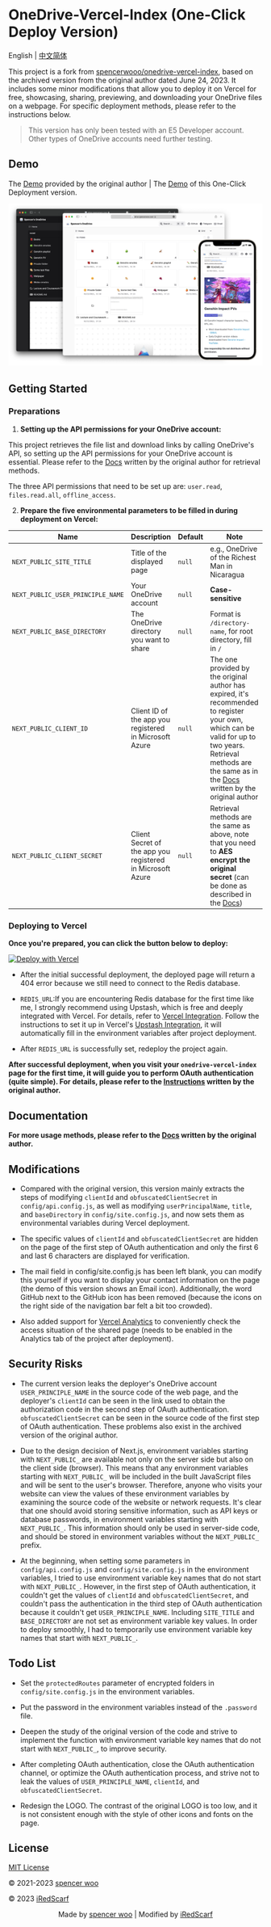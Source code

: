 # OneDrive-Vercel-Index (One-Click Deploy Version)

English | [中文简体](./README.zh-CN.md)

This project is a fork from [spencerwooo/onedrive-vercel-index](https://github.com/spencerwooo/onedrive-vercel-index), based on the archived version from the original author dated June 24, 2023. It includes some minor modifications that allow you to deploy it on Vercel for free, showcasing, sharing, previewing, and downloading your OneDrive files on a webpage. For specific deployment methods, please refer to the instructions below.

> This version has only been tested with an E5 Developer account. Other types of OneDrive accounts need further testing.

## Demo

The [Demo](https://drive.swo.moe) provided by the original author | The [Demo](https://odi-demo.freeloop.one) of this One-Click Deployment version.

![demo](./public/demo.png)

## Getting Started

### Preparations

1. **Setting up the API permissions for your OneDrive account:**

  This project retrieves the file list and download links by calling OneDrive's API, so setting up the API permissions for your OneDrive account is essential. Please refer to the [Docs](https://ovi.swo.moe/docs/advanced#modify-api-permissions) written by the original author for retrieval methods.

  The three API permissions that need to be set up are: `user.read`, `files.read.all`, `offline_access`.

2. **Prepare the five environmental parameters to be filled in during deployment on Vercel:**

| Name | Description | Default | Note |
| --- | --- | --- | --- |
| `NEXT_PUBLIC_SITE_TITLE` | Title of the displayed page | `null` | e.g., OneDrive of the Richest Man in Nicaragua |
| `NEXT_PUBLIC_USER_PRINCIPLE_NAME` | Your OneDrive account | `null` | **Case-sensitive** |
| `NEXT_PUBLIC_BASE_DIRECTORY` | The OneDrive directory you want to share | `null` | Format is `/directory-name`, for root directory, fill in `/` |
| `NEXT_PUBLIC_CLIENT_ID` | Client ID of the app you registered in Microsoft Azure | `null` | The one provided by the original author has expired, it's recommended to register your own, which can be valid for up to two years. Retrieval methods are the same as in the [Docs](https://ovi.swo.moe/docs/advanced#using-your-own-clientid-and-clientsecret) written by the original author |
| `NEXT_PUBLIC_CLIENT_SECRET` | Client Secret of the app you registered in Microsoft Azure | `null` | Retrieval methods are the same as above, note that you need to **AES encrypt the original secret** (can be done as described in the [Docs](https://ovi.swo.moe/docs/advanced#modify-configs-in-apiconfigjs)) |

### Deploying to Vercel

**Once you're prepared, you can click the button below to deploy:**

[![Deploy with Vercel](https://vercel.com/button)](https://vercel.com/new/git/clone?repository-url=https%3A%2F%2Fgithub.com%2FiRedScarf%2Fonedrive-vercel-index&env=NEXT_PUBLIC_SITE_TITLE,NEXT_PUBLIC_USER_PRINCIPLE_NAME,NEXT_PUBLIC_BASE_DIRECTORY,NEXT_PUBLIC_CLIENT_ID,NEXT_PUBLIC_CLIENT_SECRET)

- After the initial successful deployment, the deployed page will return a 404 error because we still need to connect to the Redis database.

- `REDIS_URL`:If you are encountering Redis database for the first time like me, I strongly recommend using Upstash, which is free and deeply integrated with Vercel. For details, refer to [Vercel Integration](https://docs.upstash.com/redis/howto/vercelintegration). Follow the instructions to set it up in Vercel's [Upstash Integration](https://vercel.com/integrations/upstash), it will automatically fill in the environment variables after project deployment.

- After `REDIS_URL` is successfully set, redeploy the project again.

**After successful deployment, when you visit your `onedrive-vercel-index` page for the first time, it will guide you to perform OAuth authentication (quite simple). For details, please refer to the [Instructions](https://ovi.swo.moe/zh/docs/getting-started#authentication) written by the original author.**

## Documentation

**For more usage methods, please refer to the [Docs](https://ovi.swo.moe/docs/getting-started) written by the original author.**

## Modifications

- Compared with the original version, this version mainly extracts the steps of modifying `clientId` and `obfuscatedClientSecret` in `config/api.config.js`, as well as modifying `userPrincipalName`, `title`, and `baseDirectory` in `config/site.config.js`, and now sets them as environmental variables during Vercel deployment.

- The specific values of `clientId` and `obfuscatedClientSecret` are hidden on the page of the first step of OAuth authentication and only the first 6 and last 6 characters are displayed for verification.

- The mail field in config/site.config.js has been left blank, you can modify this yourself if you want to display your contact information on the page (the demo of this version shows an Email icon). Additionally, the word GitHub next to the GitHub icon has been removed (because the icons on the right side of the navigation bar felt a bit too crowded).

- Also added support for [Vercel Analytics](https://vercel.com/docs/concepts/analytics) to conveniently check the access situation of the shared page (needs to be enabled in the Analytics tab of the project after deployment).

## Security Risks

- The current version leaks the deployer's OneDrive account `USER_PRINCIPLE_NAME` in the source code of the web page, and the deployer's `clientId` can be seen in the link used to obtain the authorization code in the second step of OAuth authentication. `obfuscatedClientSecret` can be seen in the source code of the first step of OAuth authentication. These problems also exist in the archived version of the original author.

- Due to the design decision of Next.js, environment variables starting with `NEXT_PUBLIC_` are available not only on the server side but also on the client side (browser). This means that any environment variables starting with `NEXT_PUBLIC_` will be included in the built JavaScript files and will be sent to the user's browser. Therefore, anyone who visits your website can view the values of these environment variables by examining the source code of the website or network requests. It's clear that one should avoid storing sensitive information, such as API keys or database passwords, in environment variables starting with `NEXT_PUBLIC_`. This information should only be used in server-side code, and should be stored in environment variables without the `NEXT_PUBLIC_` prefix.

- At the beginning, when setting some parameters in `config/api.config.js` and `config/site.config.js` in the environment variables, I tried to use environment variable key names that do not start with `NEXT_PUBLIC_`. However, in the first step of OAuth authentication, it couldn't get the values of `clientId` and `obfuscatedClientSecret`, and couldn't pass the authentication in the third step of OAuth authentication because it couldn't get `USER_PRINCIPLE_NAME`. Including `SITE_TITLE` and `BASE_DIRECTORY` are not set as environment variable key values. In order to deploy smoothly, I had to temporarily use environment variable key names that start with `NEXT_PUBLIC_`.

## Todo List

- Set the `protectedRoutes` parameter of encrypted folders in `config/site.config.js` in the environment variables.

- Put the password in the environment variables instead of the `.password` file.

- Deepen the study of the original version of the code and strive to implement the function with environment variable key names that do not start with `NEXT_PUBLIC_`, to improve security.

- After completing OAuth authentication, close the OAuth authentication channel, or optimize the OAuth authentication process, and strive not to leak the values of `USER_PRINCIPLE_NAME`, `clientId`, and `obfuscatedClientSecret`.

- Redesign the LOGO. The contrast of the original LOGO is too low, and it is not consistent enough with the style of other icons and fonts on the page.

## License

[MIT License](LICENSE)

© 2021-2023 [spencer woo](https://spencerwoo.com)

© 2023 [iRedScarf](https://github.com/iRedScarf)

<div align="center">
    Made by <a href="https://spencerwoo.com">spencer woo</a> | Modified by <a href="https://github.com/iRedScarf">iRedScarf
</div>
